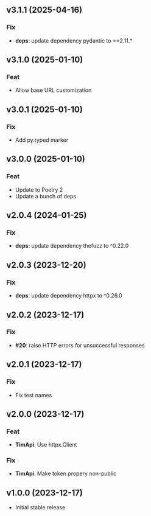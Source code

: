 ## v3.1.1 (2025-04-16)

### Fix

- **deps**: update dependency pydantic to ==2.11.*

## v3.1.0 (2025-01-10)

### Feat

- Allow base URL customization

## v3.0.1 (2025-01-10)

### Fix

- Add py.typed marker

## v3.0.0 (2025-01-10)

### Feat

- Update to Poetry 2
- Update a bunch of deps

## v2.0.4 (2024-01-25)

### Fix

- **deps**: update dependency thefuzz to ^0.22.0

## v2.0.3 (2023-12-20)

### Fix

- **deps**: update dependency httpx to ^0.26.0

## v2.0.2 (2023-12-17)

### Fix

- **#20**: raise HTTP errors for unsuccessful responses

## v2.0.1 (2023-12-17)

### Fix

- Fix test names

## v2.0.0 (2023-12-17)

### Feat

- **TimApi**: Use httpx.Client

### Fix

- **TimApi**: Make token propery non-public

## v1.0.0 (2023-12-17)

- Initial stable release
